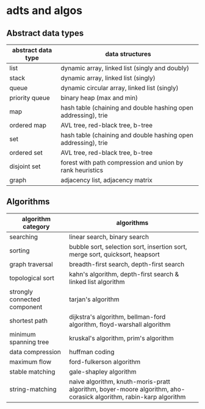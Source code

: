 # adts and algos

## Abstract data types

| abstract data type | data structures                                                |
| ------------------ | -------------------------------------------------------------- |
| list               | dynamic array, linked list (singly and doubly)                 |
| stack              | dynamic array, linked list (singly)                            |
| queue              | dynamic circular array, linked list (singly)                   |
| priority queue     | binary heap (max and min)                                      |
| map                | hash table (chaining and double hashing open addressing), trie |
| ordered map        | AVL tree, red-black tree, b-tree                               |
| set                | hash table (chaining and double hashing open addressing), trie |
| ordered set        | AVL tree, red-black tree, b-tree                               |
| disjoint set       | forest with path compression and union by rank heuristics      |
| graph              | adjacency list, adjacency matrix                               |

## Algorithms

| algorithm category           | algorithms                                                             |
| ---------------------------- |------------------------------------------------------------------------|
| searching                    | linear search, binary search                                                          |
| sorting                      | bubble sort, selection sort, insertion sort, merge sort, quicksort, heapsort                                        |
| graph traversal              | breadth-first search, depth-first search                               |
| topological sort             | kahn's algorithm, depth-first search & linked list algorithm           |
| strongly connected component | tarjan's algorithm                                                     |
| shortest path                | dijkstra's algorithm, bellman-ford algorithm, floyd-warshall algorithm |
| minimum spanning tree        | kruskal's algorithm, prim's algorithm                                  |
| data compression             | huffman coding                                                         |
| maximum flow                 | ford-fulkerson algorithm                                               |
| stable matching              | gale-shapley algorithm                                                 |
| string-matching              | naive algorithm, knuth-moris-pratt algorithm, boyer-moore algorithm, aho-corasick algorithm, rabin-karp algorithm      |
